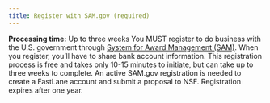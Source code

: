 ```yaml
---
title: Register with SAM.gov (required)
---
```

**Processing time:** Up to three weeks
You MUST register to do business with the U.S. government through [System for Award Management (SAM)](https://www.sam.gov/portal/SAM/##11#1#1). When you register, you’ll have to share bank account information. This registration process is free and takes only 10-15 minutes to initiate, but can take up to three weeks to complete. An active SAM.gov registration is needed to create a FastLane account and submit a proposal to NSF. 
Registration expires after one year.
